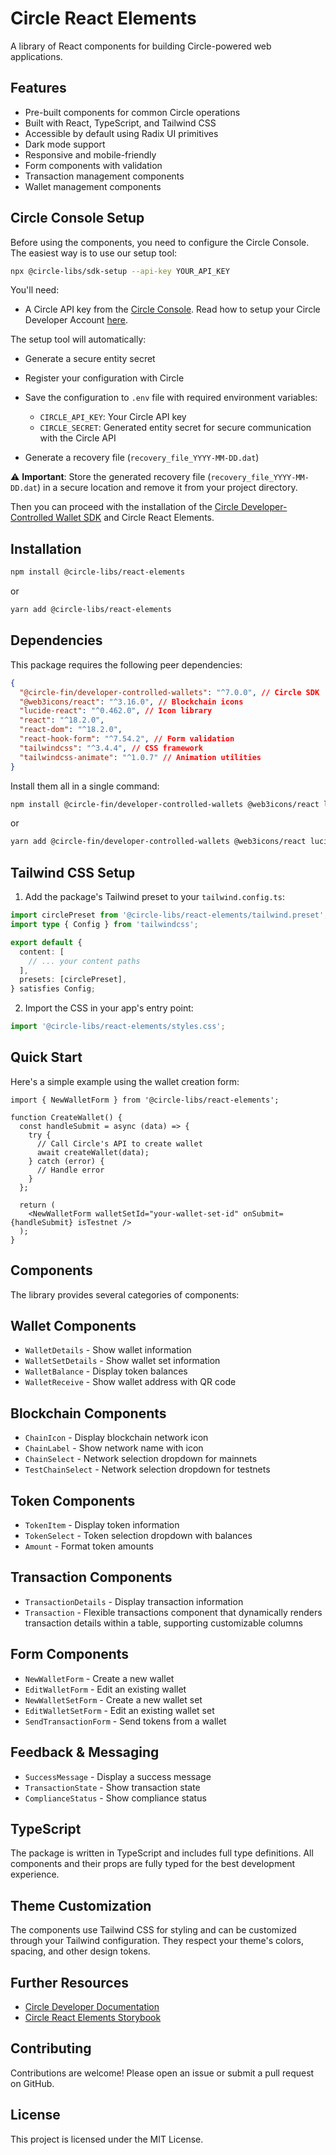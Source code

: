 # Circle React Elements

A library of React components for building Circle-powered web applications.

## Features

- Pre-built components for common Circle operations
- Built with React, TypeScript, and Tailwind CSS
- Accessible by default using Radix UI primitives
- Dark mode support
- Responsive and mobile-friendly
- Form components with validation
- Transaction management components
- Wallet management components

## Circle Console Setup

Before using the components, you need to configure the Circle Console. The easiest way is to use our setup tool:

```bash
npx @circle-libs/sdk-setup --api-key YOUR_API_KEY
```

You'll need:

- A Circle API key from the [Circle Console](https://console.circle.com). Read how to setup your Circle Developer Account [here](https://developers.circle.com/w3s/circle-developer-account).

The setup tool will automatically:

- Generate a secure entity secret
- Register your configuration with Circle
- Save the configuration to `.env` file with required environment variables:

  - `CIRCLE_API_KEY`: Your Circle API key
  - `CIRCLE_SECRET`: Generated entity secret for secure communication with the Circle API

- Generate a recovery file (`recovery_file_YYYY-MM-DD.dat`)

⚠️ **Important**: Store the generated recovery file (`recovery_file_YYYY-MM-DD.dat`) in a secure location and remove it from your project directory.

Then you can proceed with the installation of the [Circle Developer-Controlled Wallet SDK](https://developers.circle.com/w3s/nodejs-sdk) and Circle React Elements.

## Installation

```bash
npm install @circle-libs/react-elements
```

or

```bash
yarn add @circle-libs/react-elements
```

## Dependencies

This package requires the following peer dependencies:

```json
{
  "@circle-fin/developer-controlled-wallets": "^7.0.0", // Circle SDK
  "@web3icons/react": "^3.16.0", // Blockchain icons
  "lucide-react": "^0.462.0", // Icon library
  "react": "^18.2.0",
  "react-dom": "^18.2.0",
  "react-hook-form": "^7.54.2", // Form validation
  "tailwindcss": "^3.4.4", // CSS framework
  "tailwindcss-animate": "^1.0.7" // Animation utilities
}
```

Install them all in a single command:

```bash
npm install @circle-fin/developer-controlled-wallets @web3icons/react lucide-react react react-dom react-hook-form tailwindcss tailwindcss-animate
```

or

```bash
yarn add @circle-fin/developer-controlled-wallets @web3icons/react lucide-react react react-dom react-hook-form tailwindcss tailwindcss-animate
```

## Tailwind CSS Setup

1. Add the package's Tailwind preset to your `tailwind.config.ts`:

```typescript
import circlePreset from '@circle-libs/react-elements/tailwind.preset';
import type { Config } from 'tailwindcss';

export default {
  content: [
    // ... your content paths
  ],
  presets: [circlePreset],
} satisfies Config;
```

2. Import the CSS in your app's entry point:

```typescript
import '@circle-libs/react-elements/styles.css';
```

## Quick Start

Here's a simple example using the wallet creation form:

```tsx
import { NewWalletForm } from '@circle-libs/react-elements';

function CreateWallet() {
  const handleSubmit = async (data) => {
    try {
      // Call Circle's API to create wallet
      await createWallet(data);
    } catch (error) {
      // Handle error
    }
  };

  return (
    <NewWalletForm walletSetId="your-wallet-set-id" onSubmit={handleSubmit} isTestnet />
  );
}
```

## Components

The library provides several categories of components:

## Wallet Components

- `WalletDetails` - Show wallet information
- `WalletSetDetails` - Show wallet set information
- `WalletBalance` - Display token balances
- `WalletReceive` - Show wallet address with QR code

## Blockchain Components

- `ChainIcon` - Display blockchain network icon
- `ChainLabel` - Show network name with icon
- `ChainSelect` - Network selection dropdown for mainnets
- `TestChainSelect` - Network selection dropdown for testnets

## Token Components

- `TokenItem` - Display token information
- `TokenSelect` - Token selection dropdown with balances
- `Amount` - Format token amounts

## Transaction Components

- `TransactionDetails` - Display transaction information
- `Transaction` - Flexible transactions component that dynamically renders transaction details within a table, supporting customizable columns

## Form Components

- `NewWalletForm` - Create a new wallet
- `EditWalletForm` - Edit an existing wallet
- `NewWalletSetForm` - Create a new wallet set
- `EditWalletSetForm` - Edit an existing wallet set
- `SendTransactionForm` - Send tokens from a wallet

## Feedback & Messaging

- `SuccessMessage` - Display a success message
- `TransactionState` - Show transaction state
- `ComplianceStatus` - Show compliance status

## TypeScript

The package is written in TypeScript and includes full type definitions. All components and their props are fully typed for the best development experience.

## Theme Customization

The components use Tailwind CSS for styling and can be customized through your Tailwind configuration. They respect your theme's colors, spacing, and other design tokens.

## Further Resources

- [Circle Developer Documentation](https://developers.circle.com/w3s/developer-controlled-create-your-first-wallet)
- [Circle React Elements Storybook](https://chainsafe.github.io/web3-circle-libs)

## Contributing

Contributions are welcome! Please open an issue or submit a pull request on GitHub.

## License

This project is licensed under the MIT License.
